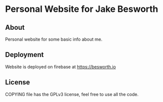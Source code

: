 # Personal Website for Jake Besworth

## About

Personal website for some basic info about me.

## Deployment

Website is deployed on firebase at https://besworth.io

## License

COPYING file has the GPLv3 license, feel free to use all the code.

